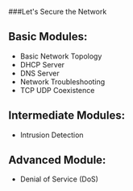 ###Let's Secure the Network

## Basic Modules:

* Basic Network Topology
* DHCP Server
* DNS Server
* Network Troubleshooting
* TCP UDP Coexistence

## Intermediate Modules:

* Intrusion Detection

## Advanced Module:

* Denial of Service (DoS)
